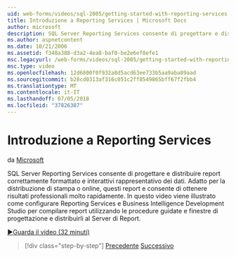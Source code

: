 ```yaml
---
uid: web-forms/videos/sql-2005/getting-started-with-reporting-services
title: Introduzione a Reporting Services | Microsoft Docs
author: microsoft
description: SQL Server Reporting Services consente di progettare e distribuire report correttamente formattato e interattivi rappresentativo dei dati. Adatto per la stampa o solo...
ms.author: aspnetcontent
ms.date: 10/21/2006
ms.assetid: f348a388-d3a2-4ea8-baf0-be2e6ef8efe1
msc.legacyurl: /web-forms/videos/sql-2005/getting-started-with-reporting-services
msc.type: video
ms.openlocfilehash: 12d6800f0f932a8d5acd63ee733b5aa9aba89aad
ms.sourcegitcommit: b28cd0313af316c051c2ff8549865bff67f2fbb4
ms.translationtype: MT
ms.contentlocale: it-IT
ms.lasthandoff: 07/05/2018
ms.locfileid: "37826387"
---
```

<a name="getting-started-with-reporting-services"></a>Introduzione a Reporting Services
====================
da [Microsoft](https://github.com/microsoft)

SQL Server Reporting Services consente di progettare e distribuire report correttamente formattato e interattivi rappresentativo dei dati. Adatto per la distribuzione di stampa o online, questi report e consente di ottenere risultati professionali molto rapidamente. In questo video viene illustrato come configurare Reporting Services e Business Intelligence Development Studio per compilare report utilizzando le procedure guidate e finestre di progettazione e distribuirli al Server di Report.

[&#9654;Guarda il video (32 minuti)](https://channel9.msdn.com/Blogs/ASP-NET-Site-Videos/getting-started-with-reporting-services)

> [!div class="step-by-step"]
> [Precedente](using-sql-server-management-studio.md)
> [Successivo](building-and-customizing-reports-in-business-intelligence-development-studio.md)
